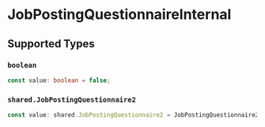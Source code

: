 # JobPostingQuestionnaireInternal


## Supported Types

### `boolean`

```typescript
const value: boolean = false;
```

### `shared.JobPostingQuestionnaire2`

```typescript
const value: shared.JobPostingQuestionnaire2 = JobPostingQuestionnaire2.False;
```

